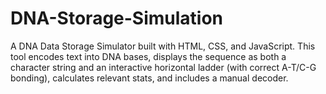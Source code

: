 # DNA-Storage-Simulation
A DNA Data Storage Simulator built with HTML, CSS, and JavaScript. This tool encodes text into DNA bases, displays the sequence as both a character string and an interactive horizontal ladder (with correct A-T/C-G bonding), calculates relevant stats, and includes a manual decoder.
